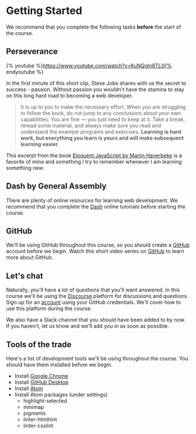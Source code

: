 # Getting Started

We recommend that you complete the following tasks **before** the start of the course.

## Perseverance

{% youtube %}https://www.youtube.com/watch?v=KuNQgln6TL0{% endyoutube %}

In the first minute of this short clip, Steve Jobs shares with us the secret to success - passion. Without passion you wouldn't have the stamina to stay on this long hard road to becoming a web developer.

> It is up to you to make the necessary effort. When you are struggling to follow the book, do not jump to any conclusions about your own capabilities. You are fine — you just need to keep at it. Take a break, reread some material, and always make sure you read and understand the example programs and exercises. **Learning is hard work, but everything you learn is yours and will make subsequent learning easier**.

This excerpt from the book [Eloquent JavaScript by Marijn Haverbeke](http://eloquentjavascript.net/) is a favorite of mine and something I try to remember whenever I am learning something new.

## Dash by General Assembly

There are plenty of online resources for learning web development. We recommend that you complete the [Dash](https://dash.generalassemb.ly/) online tutorials before starting the course.

## GitHub

We'll be using GitHub throughout this course, so you should create a [GitHub](https://github.com/) account before we begin. Watch this short video series on [GitHub](https://www.youtube.com/playlist?list=PLqGj3iMvMa4LFz8DZ0t-89twnelpT4Ilw) to learn more about GitHub.

## Let's chat

Naturally, you'll have a lot of questions that you'll want answered. In this course we'll be using the [Discourse](https://qna.fewd.site) platform for discussions and questions. Sign up for an [account](https://qna.fewd.site) using your GitHub credentials. We'll cover how to use this platform during the course.

We also have a Slack channel that you should have been added to by now. If you haven't, let us know and we'll add you in as soon as possible.

## Tools of the trade

Here's a list of development tools we'll be using throughout the course. You should have them installed before we begin.

- Install [Google Chrome](https://www.google.com/chrome/browser/desktop/index.html)
- Install [GitHub Desktop](https://desktop.github.com/)
- Install [Atom](https://atom.io/)
- Install Atom packages (under settings)
  - highlight-selected
  - minimap
  - pigments
  - linter-htmlhint
  - linter-csslint
